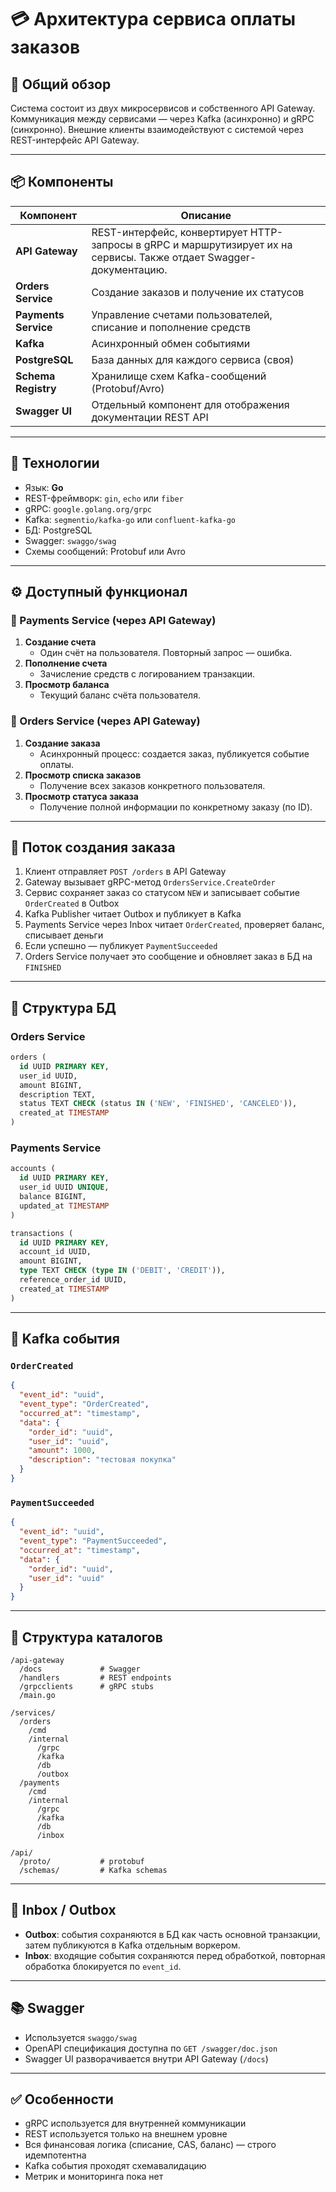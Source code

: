 # 💳 Архитектура сервиса оплаты заказов

## 🧭 Общий обзор

Система состоит из двух микросервисов и собственного API Gateway. Коммуникация между сервисами — через Kafka (асинхронно) и gRPC (синхронно). Внешние клиенты взаимодействуют с системой через REST-интерфейс API Gateway.

---

## 📦 Компоненты

| Компонент         | Описание |
|------------------|----------|
| **API Gateway**  | REST-интерфейс, конвертирует HTTP-запросы в gRPC и маршрутизирует их на сервисы. Также отдает Swagger-документацию. |
| **Orders Service** | Создание заказов и получение их статусов |
| **Payments Service** | Управление счетами пользователей, списание и пополнение средств |
| **Kafka**         | Асинхронный обмен событиями |
| **PostgreSQL**    | База данных для каждого сервиса (своя) |
| **Schema Registry** | Хранилище схем Kafka-сообщений (Protobuf/Avro) |
| **Swagger UI**    | Отдельный компонент для отображения документации REST API |

---

## 🧰 Технологии

- Язык: **Go**
- REST-фреймворк: `gin`, `echo` или `fiber`
- gRPC: `google.golang.org/grpc`
- Kafka: `segmentio/kafka-go` или `confluent-kafka-go`
- БД: PostgreSQL
- Swagger: `swaggo/swag`
- Схемы сообщений: Protobuf или Avro

---

## ⚙️ Доступный функционал

### 📄 Payments Service (через API Gateway)
1. **Создание счета**
   - Один счёт на пользователя. Повторный запрос — ошибка.
2. **Пополнение счета**
   - Зачисление средств с логированием транзакции.
3. **Просмотр баланса**
   - Текущий баланс счёта пользователя.

### 📄 Orders Service (через API Gateway)
1. **Создание заказа**
   - Асинхронный процесс: создается заказ, публикуется событие оплаты.
2. **Просмотр списка заказов**
   - Получение всех заказов конкретного пользователя.
3. **Просмотр статуса заказа**
   - Получение полной информации по конкретному заказу (по ID).

---

## 📐 Поток создания заказа

1. Клиент отправляет `POST /orders` в API Gateway
2. Gateway вызывает gRPC-метод `OrdersService.CreateOrder`
3. Сервис сохраняет заказ со статусом `NEW` и записывает событие `OrderCreated` в Outbox
4. Kafka Publisher читает Outbox и публикует в Kafka
5. Payments Service через Inbox читает `OrderCreated`, проверяет баланс, списывает деньги
6. Если успешно — публикует `PaymentSucceeded`
7. Orders Service получает это сообщение и обновляет заказ в БД на `FINISHED`

---

## 🧾 Структура БД

### Orders Service

```sql
orders (
  id UUID PRIMARY KEY,
  user_id UUID,
  amount BIGINT,
  description TEXT,
  status TEXT CHECK (status IN ('NEW', 'FINISHED', 'CANCELED')),
  created_at TIMESTAMP
)
```

### Payments Service

```sql
accounts (
  id UUID PRIMARY KEY,
  user_id UUID UNIQUE,
  balance BIGINT,
  updated_at TIMESTAMP
)

transactions (
  id UUID PRIMARY KEY,
  account_id UUID,
  amount BIGINT,
  type TEXT CHECK (type IN ('DEBIT', 'CREDIT')),
  reference_order_id UUID,
  created_at TIMESTAMP
)
```

---

## 📨 Kafka события

### `OrderCreated`
```json
{
  "event_id": "uuid",
  "event_type": "OrderCreated",
  "occurred_at": "timestamp",
  "data": {
    "order_id": "uuid",
    "user_id": "uuid",
    "amount": 1000,
    "description": "тестовая покупка"
  }
}
```

### `PaymentSucceeded`
```json
{
  "event_id": "uuid",
  "event_type": "PaymentSucceeded",
  "occurred_at": "timestamp",
  "data": {
    "order_id": "uuid",
    "user_id": "uuid"
  }
}
```

---

## 📁 Структура каталогов

```
/api-gateway
  /docs             # Swagger
  /handlers         # REST endpoints
  /grpcclients      # gRPC stubs
  /main.go

/services/
  /orders
    /cmd
    /internal
      /grpc
      /kafka
      /db
      /outbox
  /payments
    /cmd
    /internal
      /grpc
      /kafka
      /db
      /inbox

/api/
  /proto/           # protobuf
  /schemas/         # Kafka schemas

```

---

## 🧰 Inbox / Outbox

- **Outbox**: события сохраняются в БД как часть основной транзакции, затем публикуются в Kafka отдельным воркером.
- **Inbox**: входящие события сохраняются перед обработкой, повторная обработка блокируется по `event_id`.

---

## 📚 Swagger

- Используется `swaggo/swag`
- OpenAPI спецификация доступна по `GET /swagger/doc.json`
- Swagger UI разворачивается внутри API Gateway (`/docs`)

---

## ✅ Особенности

- gRPC используется для внутренней коммуникации
- REST используется только на внешнем уровне
- Вся финансовая логика (списание, CAS, баланс) — строго идемпотентна
- Kafka события проходят схемавалидацию
- Метрик и мониторинга пока нет
